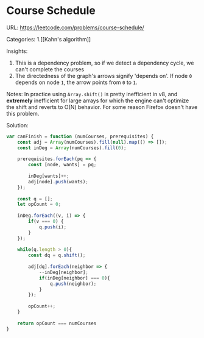 # Course Schedule

URL: https://leetcode.com/problems/course-schedule/

Categories:
1.[[Kahn's algorithm]] 

Insights:
1. This is a dependency problem, so if we detect a dependency cycle, we can't complete the courses
2. The directedness of the graph's arrows signify 'depends on'.  If node `0` depends on node `1`, the arrow points from `0` to `1`.

Notes:
In practice using `Array.shift()` is pretty inefficient in v8, and **extremely** inefficient for large arrays for which the engine can't optimize the shift and reverts to O(N) behavior.  For some reason Firefox doesn't have this problem.

Solution:
```javascript
var canFinish = function (numCourses, prerequisites) {
    const adj = Array(numCourses).fill(null).map(() => []);
    const inDeg = Array(numCourses).fill(0);
    
    prerequisites.forEach(pq => {
        const [node, wants] = pq;
        
        inDeg[wants]++;
        adj[node].push(wants);
    });
    
    const q = [];
    let opCount = 0;
    
    inDeg.forEach((v, i) => {
        if(v === 0) {
            q.push(i);
        }
    });
    
    while(q.length > 0){
        const dq = q.shift();
        
        adj[dq].forEach(neighbor => {
            --inDeg[neighbor];
            if(inDeg[neighbor] === 0){
                q.push(neighbor);
            }
        });
        
        opCount++;
    }
    
    return opCount === numCourses
}
```